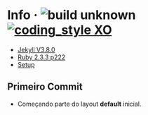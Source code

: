 # Info  &middot; ![build unknown](https://img.shields.io/badge/build-unknown-lightgray.svg?style=flat-square) [![coding_style XO](https://img.shields.io/badge/coding_style-XO-35f3f3.svg?style=flat-square)](https://github.com/xojs/)




- [Jekyll V3.8.0](https://jekyllrb.com/)
- [Ruby 2.3.3 p222](https://rubyinstaller.org/downloads/)
- [Setup](http://jekyll-windows.juthilo.com/)

## Primeiro Commit 

- Começando parte do layout **default** inicial.